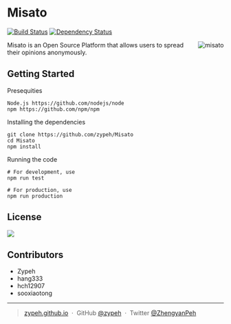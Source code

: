 # Misato
[![Build Status](https://img.shields.io/travis/WizardL/Misato.svg?style=flat-square)](https://travis-ci.org/WizardL/Misato)
[![Dependency Status](https://img.shields.io/david/WizardL/Misato.svg?style=flat-square)](https://david-dm.org/WizardL/Misato)

<img align="right" src="http://amazonmandy.com/wp-content/uploads/2015/05/misatoref.png" alt="misato" />

Misato is an Open Source Platform that allows users to spread their opinions anonymously.

## Getting Started

Presequities
```
Node.js https://github.com/nodejs/node
npm https://github.com/npm/npm
```

Installing the dependencies
```
git clone https://github.com/zypeh/Misato
cd Misato
npm install
```

Running the code
```
# For development, use
npm run test

# For production, use
npm run production
```

## License
[![](https://img.shields.io/badge/License-BSD%203%20Clause-blue.svg?style=flat-square)](https://raw.githubusercontent.com/zypeh/Misato/master/LICENSE)

## Contributors
* Zypeh
* hang333
* hch12907
* sooxiaotong

---

> [zypeh.github.io](https://zypeh.github.io) &nbsp;&middot;&nbsp;
> GitHub [@zypeh](https://github.com/zypeh) &nbsp;&middot;&nbsp;
> Twitter [@ZhengyanPeh](https://twitter.com/ZhengyanPeh)
